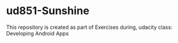 # ud851-Sunshine
This repository is created as part of Exercises during, udacity class: Developing Android Apps
